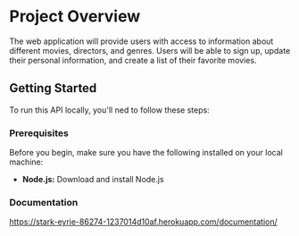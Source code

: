 # Project Overview

The web application will provide users with access to information about different movies, directors, and genres.  Users will be able to sign up, update their personal information, and create a list of their favorite movies.

## Getting Started

To run this API locally, you'll ned to follow these steps:

### Prerequisites

Before you begin, make sure you have the following installed on your local machine:

* **Node.js:** Download and install Node.js

### Documentation

https://stark-eyrie-86274-1237014d10af.herokuapp.com/documentation/
